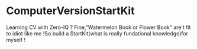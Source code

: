 # ComputerVersionStartKit
Learning CV with Zero-IQ ? Fine,"Watermelon Book or Flower Book"  are't fit to idiot like me !So build a StartKit(what is really fundational knowledge)for myself !
